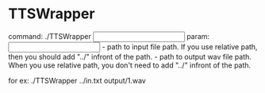 # TTSWrapper

command: ./TTSWrapper <input file path> <output file path>
param:
<input file path> - path to input file path. If you use relative path, then you should add "../" infront of the path.
<output file path> - path to output wav file path. When you use relative path, you don't need to add "../" infront of the path.

for ex: ./TTSWrapper ../in.txt output/1.wav

